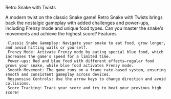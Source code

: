 Retro Snake with Twists

A modern twist on the classic Snake game! Retro Snake with Twists brings back the nostalgic gameplay with added challenges and power-ups, including Frenzy mode and unique food types. Can you master the snake's movements and achieve the highest score?
Features

     Classic Snake Gameplay: Navigate your snake to eat food, grow longer, and avoid hitting walls or yourself.
     Frenzy Mode: Activate Frenzy mode by eating special blue food, which increases the game's speed for a limited time.
     Power-ups: Red and blue food with different effects—regular food grows your snake, while blue food activates Frenzy mode.
     Smooth Movement: The game runs on a frame rate-based system, ensuring smooth and consistent gameplay across devices.
     Responsive Controls: Use the arrow keys to change direction and avoid collisions.
     Score Tracking: Track your score and try to beat your previous high score!
